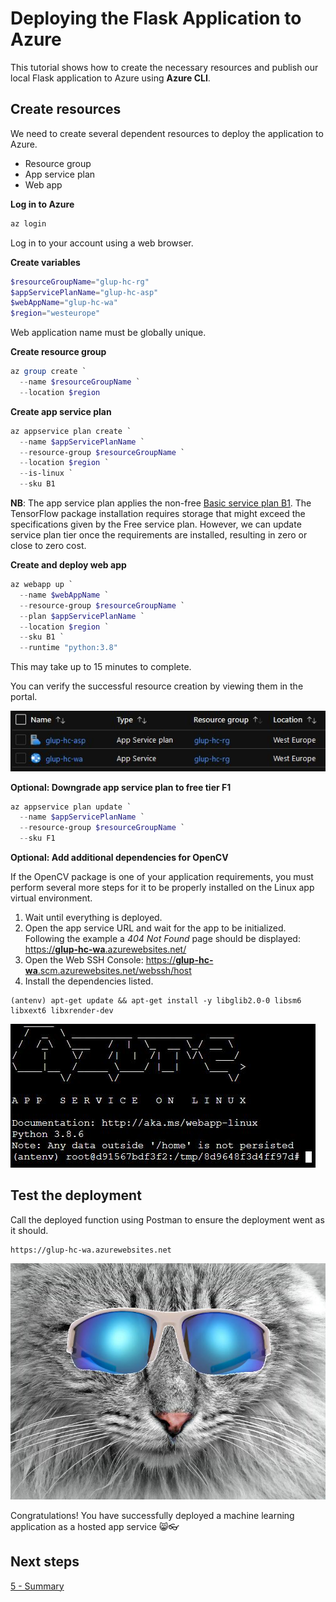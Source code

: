 # Deploying the Flask Application to Azure

This tutorial shows how to create the necessary resources and publish our local Flask application to Azure using **Azure CLI**.

## Create resources

We need to create several dependent resources to deploy the application to Azure.
- Resource group
- App service plan
- Web app

**Log in to Azure**
```powershell
az login
```
Log in to your account using a web browser.

**Create variables**


```powershell
$resourceGroupName="glup-hc-rg"
$appServicePlanName="glup-hc-asp"
$webAppName="glup-hc-wa"
$region="westeurope"
```
Web application name must be globally unique. 

**Create resource group**
```powershell
az group create `
  --name $resourceGroupName `
  --location $region
```

**Create app service plan**
```powershell
az appservice plan create `
  --name $appServicePlanName `
  --resource-group $resourceGroupName `
  --location $region `
  --is-linux `
  --sku B1
```
**NB**: The app service plan applies the non-free [Basic service plan B1](https://azure.microsoft.com/en-us/pricing/details/app-service/windows/). The TensorFlow package installation requires storage that might exceed the specifications given by the Free service plan. However, we can update service plan tier once the requirements are installed, resulting in zero or close to zero cost.

**Create and deploy web app**
```powershell
az webapp up `
  --name $webAppName `
  --resource-group $resourceGroupName `
  --plan $appServicePlanName `
  --location $region `
  --sku B1 `
  --runtime "python:3.8"
```
This may take up to 15 minutes to complete. 

You can verify the successful resource creation by viewing them in the portal.

![Azure portal](images/azure_portal_01.JPG)

**Optional: Downgrade app service plan to free tier F1**
```powershell
az appservice plan update `
  --name $appServicePlanName `
  --resource-group $resourceGroupName `
  --sku F1
```

**Optional: Add additional dependencies for OpenCV**

If the OpenCV package is one of your application requirements, you must perform several more steps for it to be properly installed on the Linux app virtual environment.
1. Wait until everything is deployed.
2. Open the app service URL and wait for the app to be initialized. Following the example a *404 Not Found* page should be displayed: [https://**glup-hc-wa**.azurewebsites.net/](https://glup-hc-wa.azurewebsites.net/)
3. Open the Web SSH Console: [https://**glup-hc-wa**.scm.azurewebsites.net/webssh/host](https://glup-hc-wa.scm.azurewebsites.net/webssh/host)
4. Install the dependencies listed.

```shell
(antenv) apt-get update && apt-get install -y libglib2.0-0 libsm6 libxext6 libxrender-dev
```

![SSH shell](images/ssh.JPG)


## Test the deployment

Call the deployed function using Postman to ensure the deployment went as it should.
```
https://glup-hc-wa.azurewebsites.net
```

![Response](images/cat_05.jpg)

Congratulations! You have successfully deployed a machine learning application as a hosted app service :smile_cat::eyeglasses:

## Next steps

[5 - Summary](05-summary.md)

